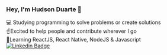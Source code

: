 ### Hey, I'm Hudson Duarte 👋

:computer: Studying programming to solve problems or create solutions
</br> :point_up:Excited to help people and contribute wherever I go
</br> :wrench:Learning ReactJS, React Native, NodeJS & Javascript
</br> [![Linkedin Badge](https://img.shields.io/badge/-HudsonDuarte-blue?style=flat-square&logo=Linkedin&logoColor=white&link=https://https://www.linkedin.com/in/hudson-duarte-345107186/)](https://www.linkedin.com/in/hudson-duarte-345107186/)
